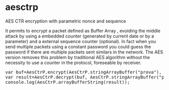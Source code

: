 # aesctrp
AES CTR encryption with parametric nonce and sequence

It permits to encrypt a packet defined as Buffer Array , evoiding the middle attack by using a embedded counter (generated by current date or by a parameter) and a external sequence counter (optional). In fact when you send multiple packets using a constant password you could guess the password if there are multiple packets sent similars in the network. The AES version removes this problem by traditional AES algorithm without the necessity to use a counter in the protocol, foreseable by receiver.
<pre>
var buf=AesCtrP.encrypt(AesCtrP.stringArrayBuffer("prova"), AesCtrP.stringArrayBuffer("password"), 256)
var result=AesCtrP.decrypt(buf, AesCtrP.stringArrayBuffer("password"), 256);
console.log(AesCtrP.arrayBufferString(result));
</pre>
